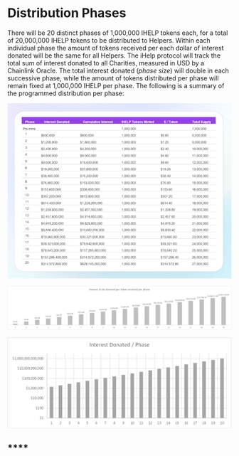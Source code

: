 # Distribution Phases

There will be 20 distinct phases of 1,000,000 IHELP tokens each, for a total of 20,000,000 IHELP tokens to be distributed to Helpers. Within each individual phase the amount of tokens received per each dollar of interest donated will be the same for all Helpers. The iHelp protocol will track the total sum of interest donated to all Charities, measured in USD by a Chainlink Oracle. The total interest donated (_phase size_) will double in each successive phase, while the amount of tokens distributed per phase will remain fixed at 1,000,000 IHELP per phase. The following is a summary of the programmed distribution per phase:



![](<../.gitbook/assets/distrib phases (2).png>)



![](<../.gitbook/assets/interest to be donated per token received.emf.jpg>)

![](../.gitbook/assets/Picture1.jpg)

## ****
